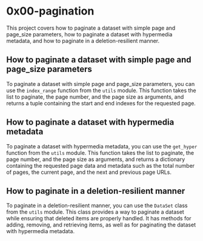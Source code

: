 # 0x00-pagination

This project covers how to paginate a dataset with simple page and page_size parameters, how to paginate a dataset with hypermedia metadata, and how to paginate in a deletion-resilient manner.

## How to paginate a dataset with simple page and page_size parameters

To paginate a dataset with simple page and page_size parameters, you can use the `index_range` function from the `utils` module. This function takes the list to paginate, the page number, and the page size as arguments, and returns a tuple containing the start and end indexes for the requested page.

## How to paginate a dataset with hypermedia metadata

To paginate a dataset with hypermedia metadata, you can use the `get_hyper` function from the `utils` module. This function takes the list to paginate, the page number, and the page size as arguments, and returns a dictionary containing the requested page data and metadata such as the total number of pages, the current page, and the next and previous page URLs.

## How to paginate in a deletion-resilient manner

To paginate in a deletion-resilient manner, you can use the `DataSet` class from the `utils` module. This class provides a way to paginate a dataset while ensuring that deleted items are properly handled. It has methods for adding, removing, and retrieving items, as well as for paginating the dataset with hypermedia metadata.
